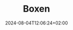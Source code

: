 ---
title: "Boxen"
date: 2024-08-04T12:06:24+02:00
tags: []
featured_image: ""
description: ""
headless: true
draft: false
params:
    subtitle: ""
    currency: ""
    price: ""
---
